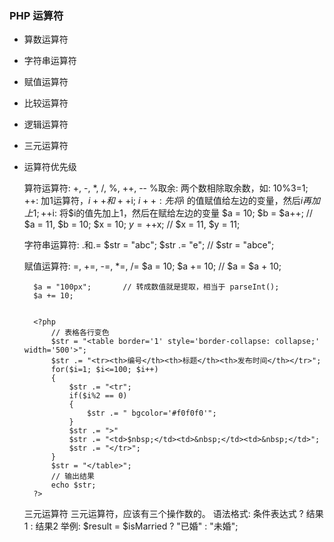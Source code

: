 ### PHP 运算符
    
* 算数运算符
* 字符串运算符
* 赋值运算符
* 比较运算符
* 逻辑运算符
* 三元运算符
* 运算符优先级
    
    算符运算符: +, -, *, /, %, ++, --
    %取余: 两个数相除取余数，如: 10%3=1;
        ++: 加1运算符，$i++和++$i;
        $i++: 先将$i 的值赋值给左边的变量，然后$i再加上1;
        ++$i: 将$i的值先加上1，然后在赋给左边的变量
        $a = 10;
        $b = $a++;      // $a = 11, $b = 10;
        $x = 10;
        $y = ++$x;      // $x = 11, $y = 11; 
    
    字符串运算符: .和.=
        $str = "abc";
        $str .= "e";         // $str = "abce";
        
    赋值运算符: =, +=, -=, *=, /=
        $a = 10;
        $a += 10;           // $a = $a + 10;
        
        $a = "100px";       // 转成数值就是提取，相当于 parseInt(); 
        $a += 10;
        
        
        <?php
            // 表格各行变色
            $str = "<table border='1' style='border-collapse: collapse;' width='500'>";
            $str .= "<tr><th>编号</th><th>标题</th><th>发布时间</th></tr>";
            for($i=1; $i<=100; $i++)
            {
                $str .= "<tr";
                if($i%2 == 0)
                {
                    $str .= " bgcolor='#f0f0f0'";
                }
                $str .= ">"
                $str .= "<td>$nbsp;</td><td>&nbsp;</td><td>&nbsp;</td>";
                $str .= "</tr>";
            }
            $str = "</table>";
            // 输出结果
            echo $str;
        ?>
        
     
    三元运算符
        三元运算符，应该有三个操作数的。
        语法格式: 条件表达式 ? 结果1 : 结果2
        举例: $result = $isMarried ? "已婚" : "未婚";
        
        
    
    
    
    
    
    
    
    
    
    
    
    
    
    
    
    
    
    
    
    
    
    
    
    
    
    
    
